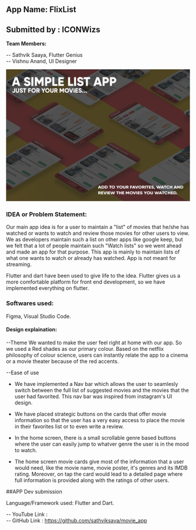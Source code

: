
## App Name: FlixList

## Submitted by : ICONWizs

**Team Members:**

-- Sathvik Saaya, Flutter Genius <br>
-- Vishnu Anand, UI Designer

![](UI_Design/FlixListMockupPoster.jpg)

### IDEA or Problem Statement:

Our main app idea is for a user to maintain a "list" of movies that he/she has watched
or wants to watch and review those movies for other users to view.
We as developers maintain such a list on other apps like google keep, but we felt that
a lot of people maintain such "Watch lists" so we went ahead and made an app for that purpose.
This app is mainly to maintain lists of what one wants to watch or already has watched. App is
not meant for streaming.

Flutter and dart have been used to give life to the idea. Flutter gives us a more comfortable 
platform for front end development, so we have implemented everything on flutter.

### Softwares used: 
Figma, Visual Studio Code.

#### Design explaination:

--Theme
We wanted to make the user feel right at home with our app. So we used a Red shades as our primary colour. 
Based on the netflix philosophy of colour science, users can instantly relate the app to a cinema or a movie theater because of the red accents.

--Ease of use

- We have implemented a Nav bar which allows the user to seamlesly switch between the full list 
of suggested movies and the movies that the user had favorited. This nav bar was inspired from
instagram's UI design.

- We have placed strategic buttons on the cards that offer movie information so that the user has
a very easy access to place the movie in their favorites list or to even write a review.

- In the home screen, there is a small scrollable genre based buttons where the user can easily
jump to whatver genre the user is in the mood to watch.

- The home screen movie cards give most of the information that a user would need, like the
movie name, movie poster, it's genres and its IMDB rating. Moreover, on tap the card would lead 
to a detailed page where full information is provided along with the ratings of other users.

##APP Dev submission

Language/Framework used: Flutter and Dart.

-- YouTube Link : <br>
-- GitHub Link : https://github.com/sathviksaya/movie_app
